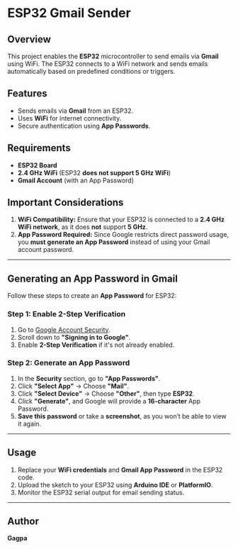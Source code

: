 # **ESP32 Gmail Sender**  

## **Overview**  
This project enables the **ESP32** microcontroller to send emails via **Gmail** using WiFi. The ESP32 connects to a WiFi network and sends emails automatically based on predefined conditions or triggers.  

## **Features**  
- Sends emails via **Gmail** from an ESP32.  
- Uses **WiFi** for internet connectivity.  
- Secure authentication using **App Passwords**.  

## **Requirements**  
- **ESP32 Board**  
- **2.4 GHz WiFi** (ESP32 **does not support 5 GHz WiFi**)  
- **Gmail Account** (with an App Password)  

## **Important Considerations**  
1. **WiFi Compatibility:** Ensure that your ESP32 is connected to a **2.4 GHz WiFi network**, as it does **not** support **5 GHz**.  
2. **App Password Required:** Since Google restricts direct password usage, you **must generate an App Password** instead of using your Gmail account password.  

---

## **Generating an App Password in Gmail**  
Follow these steps to create an **App Password** for ESP32:  

### **Step 1: Enable 2-Step Verification**  
1. Go to [Google Account Security](https://myaccount.google.com/security).  
2. Scroll down to **"Signing in to Google"**.  
3. Enable **2-Step Verification** if it's not already enabled.  

### **Step 2: Generate an App Password**  
1. In the **Security** section, go to **"App Passwords"**.  
2. Click **"Select App"** → Choose **"Mail"**.  
3. Click **"Select Device"** → Choose **"Other"**, then type **ESP32**.  
4. Click **"Generate"**, and Google will provide a **16-character** App Password.  
5. **Save this password** or take a **screenshot**, as you won’t be able to view it again.  

---

## **Usage**  
1. Replace your **WiFi credentials** and **Gmail App Password** in the ESP32 code.  
2. Upload the sketch to your ESP32 using **Arduino IDE** or **PlatformIO**.  
3. Monitor the ESP32 serial output for email sending status.  

---

## **Author**  
**Gagpa**  